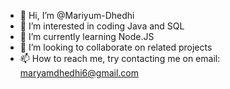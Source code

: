 - 👋 Hi, I’m @Mariyum-Dhedhi
- 👀 I’m interested in coding Java and SQL
- 🌱 I’m currently learning Node.JS
- 💞️ I’m looking to collaborate on related projects
- 📫 How to reach me, try contacting me on email: maryamdhedhi6@gmail.com

<!---
Mariyum-Dhedhi/Mariyum-Dhedhi is a ✨ special ✨ repository because its `README.md` (this file) appears on your GitHub profile.
You can click the Preview link to take a look at your changes.
--->
